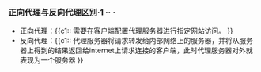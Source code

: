 ### 正向代理与反向代理区别·1    ··  ·
+ 正向代理：{{c1:: 需要在客户端配置代理服务器进行指定网站访问。 }}
+ 反向代理：{{c1:: 代理服务器将请求转发给内部网络上的服务器，并将从服务器上得到的结果返回给internet上请求连接的客户端，此时代理服务器对外就表现为一个服务器 }}